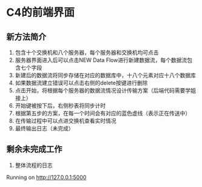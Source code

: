 # C4的前端界面

## 新方法简介
1. 包含十个交换机和八个服务器，每个服务器和交换机均可点击
2. 服务器界面进入后可以点击NEW Data Flow进行新建数据流，每个数据流包含七个字段
3. 新建后的数据流将同步存储在对应的数据库中，十八个元素对应十八个数据库
4. 如果数据流建立错误可以点击右侧的delete按键进行删除
5. 点击开始，将根据每个服务器的数据流情况设计传输方案（后端代码需要学姐接上）
6. 开始键被按下后，右侧秒表将同步计时
7. 根据第五步的方案，在每一个时间会有对应的蓝色虚线（表示正在传送中）
8. 在传输过程中可以点进交换机查看实时情况
9. 最终输出日志（未完成）

## 剩余未完成工作
1. 整体流程的日志

Running on http://127.0.0.1:5000
